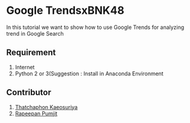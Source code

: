 # Google TrendsxBNK48
In this tutorial we want to show how to use Google Trends for analyzing trend in Google Search 
## Requirement
1. Internet
2. Python 2 or 3(Suggestion : Install in Anaconda Environment
## Contributor
1. [Thatchaphon Kaeosuriya](https://www.instagram.com/tigerstat46/)
2. [Rapeepan Pumjit](https://www.instagram.com/stopstapp/)
